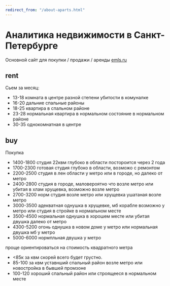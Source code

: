 ```yaml
---
redirect_from: "/about-aparts.html"
---
```

# Аналитика недвижимости в Санкт-Петербурге
Основной сайт для покупки / продажи / аренды [emls.ru](http://emls.ru)

## rent
Сьем за месяц:
* 13-18 комната в центре разной степени убитости в комуналке
* 16-20 дальние спальные районы
* 18-25 квартира в спальном районе
* 23-28 нормальная квартира в нормальном состояние в нормальном районе
* 30-35 однокомнатная в центре

## buy

Покупка
* 1400-1800 студия 22квм глубоко в области постороится через 2 года
* 1700-2300 готовая студия глубоко в области, возможо с ремонтом
* 2200-2500 студия в лен области у метро или в городе, но далеко от метро
* 2400-2800 студия в городе, маловероятно что возле метро или убитая в хлам хрущевка, возможно возле метро
* 2700-3200 норм студия возле метро или хрущевка ушатаная возле метро
* 3000-3500 адекватная однушка в хрущевке, мб корабле возможно у метро или студия в стройке в нормальном месте
* 3500-4500 нормальная однушка в хорошем месте или убитая двушка далеко от метро
* 4300-5200 огонь однушка в новом доме у метро или нормальная двушка мб у метро
* 5000-6000 нормпльная двушка у метро

проще ориентироваться на стоимость квадратного метра
* <85к за квм скорей всего будет грустно.
* 85-100 за квм уставнший спальный район возле метро или новостройка в бывшей промзоне
* 100-120 хороший спальный район или строящееся в нормальном месте
